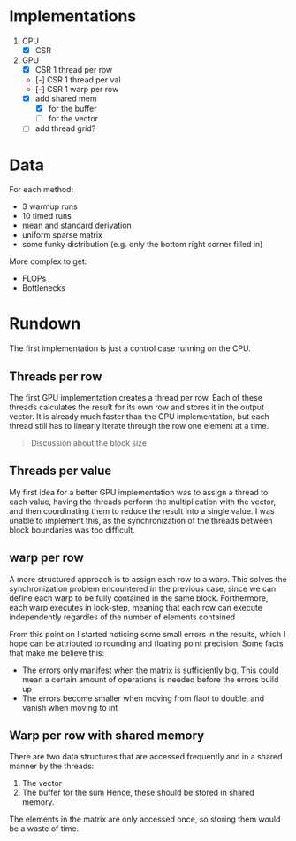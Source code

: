 # Implementations
1. CPU
    - [x] CSR
2. GPU
    - [x] CSR 1 thread per row
    - [-] CSR 1 thread per val
    - [-] CSR 1 warp per row
    - [x] add shared mem
        - [x] for the buffer
        - [ ] for the vector
    - [ ] add thread grid?

# Data
For each method:
- 3 warmup runs
- 10 timed runs
- mean and standard derivation
- uniform sparse matrix
- some funky distribution (e.g. only the bottom right corner filled in)

More complex to get:
- FLOPs
- Bottlenecks

# Rundown
The first implementation is just a control case running on the CPU.

## Threads per row
The first GPU implementation creates a thread per row. Each of these threads calculates
the result for its own row and stores it in the output vector.
It is already much faster than the CPU implementation, but each thread still has to
linearly iterate through the row one element at a time.

> Discussion about the block size

## Threads per value
My first idea for a better GPU implementation was to assign a thread to each
value, having the threads perform the multiplication with the vector, and then
coordinating them to reduce the result into a single value.
I was unable to implement this, as the synchronization of the threads between block
boundaries was too difficult.

## warp per row
A more structured approach is to assign each row to a warp. This solves the
synchronization problem encountered in the previous case, since we can define each warp
to be fully contained in the same block.
Forthermore, each warp executes in lock-step, meaning that each row can execute
independently regardles of the number of elements contained

From this point on I started noticing some small errors in the results, which I hope can
be attributed to rounding and floating point precision.
Some facts that make me believe this:
- The errors only manifest when the matrix is sufficiently big. This could mean a certain
  amount of operations is needed before the errors build up
- The errors become smaller when moving from flaot to double, and vanish when moving to
  int

## Warp per row with shared memory
There are two data structures that are accessed frequently and in a shared manner by
the threads:
1. The vector
2. The buffer for the sum
Hence, these should be stored in shared memory.

The elements in the matrix are only accessed once, so storing them would be a waste of
time.
